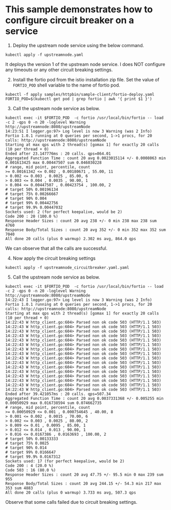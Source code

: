 # This sample demonstrates how to configure circuit breaker on a service

1. Deploy the upstream node service using the below command.
```
kubectl apply -f upstreamnode.yaml
```
It deploys the version 1 of the upstream node service. I does NOT configure any timeouts or any other circuit breaking settings.

2. Install the fortio pod from the istio installation zip file. Set the value of `FORTIO_POD` shell variable to the name of fortio pod.

```
kubectl -f apply samples/httpbin/sample-client/fortio-deploy.yaml
FORTIO_POD=$(kubectl get pod | grep fortio | awk '{ print $1 }')
 ```

3. Call the upstream node service as below.
```
kubectl exec -it $FORTIO_POD  -c fortio /usr/local/bin/fortio -- load -c 2 -qps 0 -n 20 -loglevel Warning http://upstreamnode:8080/upstreamNode
14:23:51 I logger.go:97> Log level is now 3 Warning (was 2 Info)
Fortio 1.0.1 running at 0 queries per second, 1->1 procs, for 20 calls: http://upstreamnode:8080/upstreamNode
Starting at max qps with 2 thread(s) [gomax 1] for exactly 20 calls (10 per thread + 0)
Ended after 23.147776ms : 20 calls. qps=864.01
Aggregated Function Time : count 20 avg 0.0023015114 +/- 0.0008063 min 0.001613425 max 0.00447507 sum 0.046030228
# range, mid point, percentile, count
>= 0.00161342 <= 0.002 , 0.00180671 , 55.00, 11
> 0.002 <= 0.003 , 0.0025 , 85.00, 6
> 0.003 <= 0.004 , 0.0035 , 90.00, 1
> 0.004 <= 0.00447507 , 0.00423754 , 100.00, 2
# target 50% 0.00196134
# target 75% 0.00266667
# target 90% 0.004
# target 99% 0.00442756
# target 99.9% 0.00447032
Sockets used: 2 (for perfect keepalive, would be 2)
Code 200 : 20 (100.0 %)
Response Header Sizes : count 20 avg 238 +/- 0 min 238 max 238 sum 4760
Response Body/Total Sizes : count 20 avg 352 +/- 0 min 352 max 352 sum 7040
All done 20 calls (plus 0 warmup) 2.302 ms avg, 864.0 qps
```
We can observe that all the calls are successful.

4. Now apply the circuit breaking settings 
```
kubectl apply -f upstreamnode_circuitbreaker.yaml.yaml
```

5. Call the upstream node service as below.
```
kubectl exec -it $FORTIO_POD  -c fortio /usr/local/bin/fortio -- load -c 2 -qps 0 -n 20 -loglevel Warning http://upstreamnode:8080/upstreamNode
14:22:43 I logger.go:97> Log level is now 3 Warning (was 2 Info)
Fortio 1.0.1 running at 0 queries per second, 1->1 procs, for 20 calls: http://upstreamnode:8080/upstreamNode
Starting at max qps with 2 thread(s) [gomax 1] for exactly 20 calls (10 per thread + 0)
14:22:43 W http_client.go:604> Parsed non ok code 503 (HTTP/1.1 503)
14:22:43 W http_client.go:604> Parsed non ok code 503 (HTTP/1.1 503)
14:22:43 W http_client.go:604> Parsed non ok code 503 (HTTP/1.1 503)
14:22:43 W http_client.go:604> Parsed non ok code 503 (HTTP/1.1 503)
14:22:43 W http_client.go:604> Parsed non ok code 503 (HTTP/1.1 503)
14:22:43 W http_client.go:604> Parsed non ok code 503 (HTTP/1.1 503)
14:22:43 W http_client.go:604> Parsed non ok code 503 (HTTP/1.1 503)
14:22:43 W http_client.go:604> Parsed non ok code 503 (HTTP/1.1 503)
14:22:43 W http_client.go:604> Parsed non ok code 503 (HTTP/1.1 503)
14:22:43 W http_client.go:604> Parsed non ok code 503 (HTTP/1.1 503)
14:22:43 W http_client.go:604> Parsed non ok code 503 (HTTP/1.1 503)
14:22:43 W http_client.go:604> Parsed non ok code 503 (HTTP/1.1 503)
14:22:43 W http_client.go:604> Parsed non ok code 503 (HTTP/1.1 503)
14:22:43 W http_client.go:604> Parsed non ok code 503 (HTTP/1.1 503)
14:22:43 W http_client.go:604> Parsed non ok code 503 (HTTP/1.1 503)
14:22:43 W http_client.go:604> Parsed non ok code 503 (HTTP/1.1 503)
Ended after 39.421057ms : 20 calls. qps=507.34
Aggregated Function Time : count 20 avg 0.0037331368 +/- 0.005255 min 0.00050929 max 0.016738594 sum 0.074662735
# range, mid point, percentile, count
>= 0.00050929 <= 0.001 , 0.000754645 , 40.00, 8
> 0.001 <= 0.002 , 0.0015 , 70.00, 6
> 0.002 <= 0.003 , 0.0025 , 80.00, 2
> 0.009 <= 0.01 , 0.0095 , 85.00, 1
> 0.012 <= 0.014 , 0.013 , 90.00, 1
> 0.016 <= 0.0167386 , 0.0163693 , 100.00, 2
# target 50% 0.00133333
# target 75% 0.0025
# target 90% 0.014
# target 99% 0.0166647
# target 99.9% 0.0167312
Sockets used: 17 (for perfect keepalive, would be 2)
Code 200 : 4 (20.0 %)
Code 503 : 16 (80.0 %)
Response Header Sizes : count 20 avg 47.75 +/- 95.5 min 0 max 239 sum 955
Response Body/Total Sizes : count 20 avg 244.15 +/- 54.3 min 217 max 353 sum 4883
All done 20 calls (plus 0 warmup) 3.733 ms avg, 507.3 qps
```
Observe that some calls failed due to circuit breaking settings.

